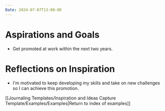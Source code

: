 ```yaml
---
Date: 2024-07-07T13:00:00
---
```


# Aspirations and Goals

- Get promoted at work within the next two years.

# Reflections on Inspiration

- I'm motivated to keep developing my skills and take on new challenges so I can achieve this promotion.

[[Journaling Templates/Inspiration and Ideas Capture Template/Examples/Examples|Return to index of examples]]